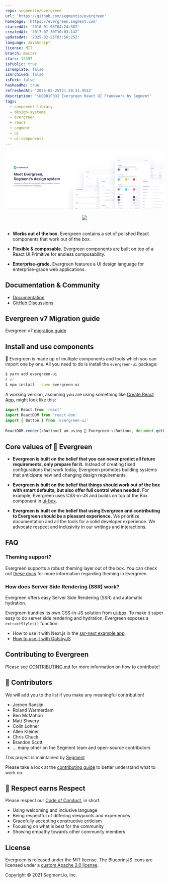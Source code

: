 ```yaml
---
repo: segmentio/evergreen
url: 'https://github.com/segmentio/evergreen'
homepage: 'https://evergreen.segment.com'
starredAt: '2018-01-05T04:24:38Z'
createdAt: '2017-07-30T10:03:14Z'
updatedAt: '2025-02-25T03:50:25Z'
language: JavaScript
license: MIT
branch: master
stars: 12397
isPublic: true
isTemplate: false
isArchived: false
isFork: false
hasReadMe: true
refreshedAt: '2025-02-25T21:20:31.951Z'
description: "\U0001F332 Evergreen React UI Framework by Segment"
tags:
  - component-library
  - design-systems
  - evergreen
  - react
  - segment
  - ui
  - ui-components
---
```


<div align="center">
    <a href="https://evergreen.segment.com/">
        <img src="https://raw.githubusercontent.com/segmentio/evergreen/master/evergreen-github-hero.png" alt="Evergreen, A Design System for the Web. Evergreen is a React UI Framework for building ambitious products on the web. Brought to you by Segment.">
    </a>
    <br>
    <br>
    <a href="https://github.com/segmentio/evergreen/actions">
        <img src="https://github.com/segmentio/evergreen/actions/workflows/ci.yml/badge.svg">
    </a>
    <br>
    <br>
</div>

- **Works out of the box.** Evergreen contains a set of polished React components that work out of the box.

- **Flexible & composable.** Evergreen components are built on top of a React UI Primitive for endless composability.

- **Enterprise-grade.** Evergreen features a UI design language for enterprise-grade web applications.

## Documentation & Community

- [Documentation](https://evergreen.segment.com/)
- [GitHub Discussions](https://github.com/segmentio/evergreen/discussions)

## Evergreen v7 Migration guide

Evergreen v7 [migration guide](https://evergreen.segment.com/introduction/migrations)

## Install and use components

🌲 Evergreen is made up of multiple components and tools which you can import one by one. All you need to do is install the `evergreen-ui` package:

```sh
$ yarn add evergreen-ui
# or
$ npm install --save evergreen-ui
```

A working version, assuming you are using something like [Create React App](https://github.com/facebookincubator/create-react-app), might look like this:

```js
import React from 'react'
import ReactDOM from 'react-dom'
import { Button } from 'evergreen-ui'

ReactDOM.render(<Button>I am using 🌲 Evergreen!</Button>, document.getElementById('root'))
```

## Core values of 🌲 Evergreen

- **Evergreen is built on the belief that you can never predict all future requirements,
  only prepare for it.** Instead of creating fixed configurations that work today, Evergreen promotes building systems that anticipate new and changing design requirements.

- **Evergreen is built on the belief that things should work out of the box with smart defaults, but also offer full control when needed.** For example, Evergreen uses CSS-in-JS and builds on top of the Box component in [ui-box](https://github.com/segmentio/ui-box).

- **Evergreen is built on the belief that using Evergreen and contributing to Evergreen should be a pleasant experience.** We prioritize documentation and all the tools for a solid developer experience. We advocate respect and inclusivity in our writings and interactions.

## FAQ

### Theming support?

Evergreen supports a robust theming layer out of the box. You can check out [these docs](https://evergreen.segment.com/introduction/theming) for more information regarding theming in Evergreen.

### How does Server Side Rendering (SSR) work?

Evergreen offers easy Server Side Rendering (SSR) and automatic hydration.

Evergreen bundles its own CSS-in-JS solution from [ui-box](https://github.com/segmentio/ui-box). To make it super easy to do server side rendering and hydration, Evergreen exposes a `extractStyles()` function.

- How to use it with Next.js in the [ssr-next example app](examples/ssr-next).
- [How to use it with GatsbyJS](https://github.com/segmentio/evergreen/issues/154)

## Contributing to Evergreen

Please see [CONTRIBUTING.md](.github/CONTRIBUTING.md) for more information on how to contribute!

## 🎉 Contributors

We will add you to the list if you make any meaningful contribution!

- Jeroen Ransijn
- Roland Warmerdam
- Ben McMahon
- Matt Shwery
- Colin Lohner
- Allen Kleiner
- Chris Chuck
- Brandon Scott
- ... many other on the Segment team and open-source contributors

This project is maintained by [Segment](https://segment.com/)

Please take a look at the [contributing guide](.github/CONTRIBUTING.md) to better understand what to work on.

## 👏 Respect earns Respect

Please respect our [Code of Conduct](.github/CODE_OF_CONDUCT.md), in short:

- Using welcoming and inclusive language
- Being respectful of differing viewpoints and experiences
- Gracefully accepting constructive criticism
- Focusing on what is best for the community
- Showing empathy towards other community members

## License

Evergreen is released under the MIT license.
The BlueprintJS icons are licensed under a [custom Apache 2.0 license](https://github.com/palantir/blueprint/blob/develop/LICENSE).

Copyright © 2021 Segment.io, Inc.
